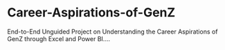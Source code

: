 # Career-Aspirations-of-GenZ
End-to-End Unguided Project on Understanding the Career Aspirations of GenZ through Excel and Power BI....
